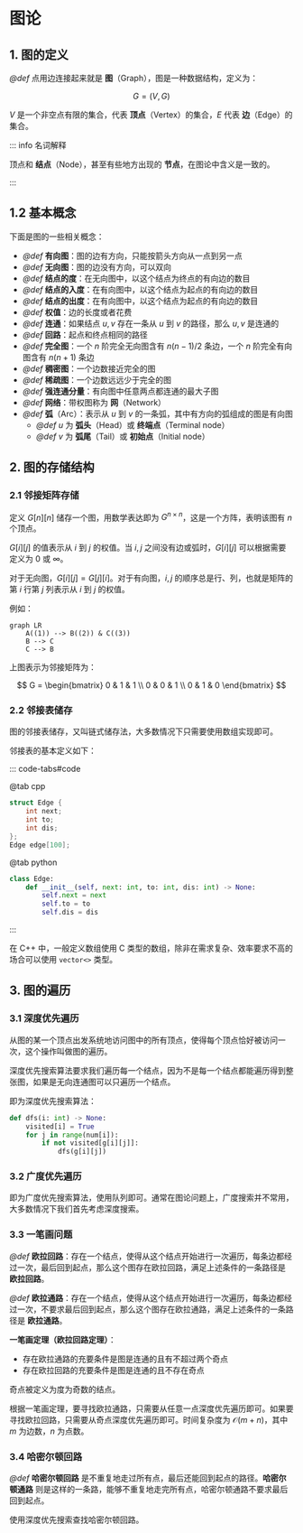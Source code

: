 # 图论

## 1. 图的定义

*@def* 点用边连接起来就是 **图**（Graph），图是一种数据结构，定义为：

$$
G = \left(V,\,G\right)
$$

$V$ 是一个非空点有限的集合，代表 **顶点**（Vertex）的集合，$E$ 代表 **边**（Edge）的集合。

::: info 名词解释

顶点和 **结点**（Node），甚至有些地方出现的 **节点**，在图论中含义是一致的。

:::

## 1.2 基本概念

下面是图的一些相关概念：
- *@def* **有向图**：图的边有方向，只能按箭头方向从一点到另一点
- *@def* **无向图**：图的边没有方向，可以双向
- *@def* **结点的度**：在无向图中，以这个结点为终点的有向边的数目
- *@def* **结点的入度**：在有向图中，以这个结点为起点的有向边的数目
- *@def* **结点的出度**：在有向图中，以这个结点为起点的有向边的数目
- *@def* **权值**：边的长度或者花费
- *@def* **连通**：如果结点 $u,\,v$ 存在一条从 $u$ 到 $v$ 的路径，那么 $u,\,v$ 是连通的
- *@def* **回路**：起点和终点相同的路径
- *@def* **完全图**：一个 $n$ 阶完全无向图含有 $n(n-1)/2$ 条边，一个 $n$ 阶完全有向图含有 $n(n+1)$ 条边
- *@def* **稠密图**：一个边数接近完全的图
- *@def* **稀疏图**：一个边数远远少于完全的图
- *@def* **强连通分量**：有向图中任意两点都连通的最大子图
- *@def* **网络**：带权图称为 **网**（Network）
- *@def* **弧**（Arc）：表示从 $u$ 到 $v$ 的一条弧，其中有方向的弧组成的图是有向图
    - *@def* $u$ 为 **弧头**（Head）或 **终端点**（Terminal node）
    - *@def* $v$ 为 **弧尾**（Tail）或 **初始点**（Initial node）

## 2. 图的存储结构

### 2.1 邻接矩阵存储

定义 $G[n][n]$ 储存一个图，用数学表达即为 $G^{n \times n}$，这是一个方阵，表明该图有 $n$ 个顶点。

$G[i][j]$ 的值表示从 $i$ 到 $j$ 的权值。当 $i,\,j$ 之间没有边或弧时，$G[i][j]$ 可以根据需要定义为 $0$ 或 $\infty$。

对于无向图，$G[i][j] = G[j][i]$。对于有向图，$i,\,j$ 的顺序总是行、列，也就是矩阵的第 $i$ 行第 $j$ 列表示从 $i$ 到 $j$ 的权值。

例如：

```mermaid
graph LR
    A((1)) --> B((2)) & C((3))
    B --> C
    C --> B
```

上图表示为邻接矩阵为：

$$
G = \begin{bmatrix}
    0 & 1 & 1 \\
    0 & 0 & 1 \\
    0 & 1 & 0
\end{bmatrix}
$$

### 2.2 邻接表储存

图的邻接表储存，又叫链式储存法，大多数情况下只需要使用数组实现即可。

邻接表的基本定义如下：

::: code-tabs#code

@tab cpp

```cpp
struct Edge {
    int next;
    int to;
    int dis;
};
Edge edge[100];
```

@tab python

```python
class Edge:
    def __init__(self, next: int, to: int, dis: int) -> None:
        self.next = next
        self.to = to
        self.dis = dis
```

:::

在 C++ 中，一般定义数组使用 C 类型的数组，除非在需求复杂、效率要求不高的场合可以使用 `vector<>` 类型。

## 3. 图的遍历

### 3.1 深度优先遍历

从图的某一个顶点出发系统地访问图中的所有顶点，使得每个顶点恰好被访问一次，这个操作叫做图的遍历。

深度优先搜索算法要求我们遍历每一个结点，因为不是每一个结点都能遍历得到整张图，如果是无向连通图可以只遍历一个结点。

即为深度优先搜索算法：

```python
def dfs(i: int) -> None:
    visited[i] = True
    for j in range(num[i]):
        if not visited[g[i][j]]:
            dfs(g[i][j])
```

### 3.2 广度优先遍历

即为广度优先搜索算法，使用队列即可。通常在图论问题上，广度搜索并不常用，大多数情况下我们首先考虑深度搜索。

### 3.3 一笔画问题

*@def* **欧拉回路**：存在一个结点，使得从这个结点开始进行一次遍历，每条边都经过一次，最后回到起点，那么这个图存在欧拉回路，满足上述条件的一条路径是 **欧拉回路**。

*@def* **欧拉通路**：存在一个结点，使得从这个结点开始进行一次遍历，每条边都经过一次，不要求最后回到起点，那么这个图存在欧拉通路，满足上述条件的一条路径是 **欧拉通路**。

**一笔画定理（欧拉回路定理）**：
- 存在欧拉通路的充要条件是图是连通的且有不超过两个奇点
- 存在欧拉回路的充要条件是图是连通的且不存在奇点

奇点被定义为度为奇数的结点。

根据一笔画定理，要寻找欧拉通路，只需要从任意一点深度优先遍历即可。如果要寻找欧拉回路，只需要从奇点深度优先遍历即可。时间复杂度为 $\mathcal{O}(m+n)$，其中 $m$ 为边数，$n$ 为点数。

### 3.4 哈密尔顿回路

*@def* **哈密尔顿回路** 是不重复地走过所有点，最后还能回到起点的路径。**哈密尔顿通路** 则是这样的一条路，能够不重复地走完所有点，哈密尔顿通路不要求最后回到起点。

使用深度优先搜索查找哈密尔顿回路。
